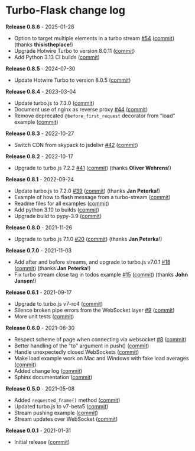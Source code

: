 # Turbo-Flask change log

**Release 0.8.6** - 2025-01-28

- Option to target multiple elements in a turbo stream [#54](https://github.com/miguelgrinberg/turbo-flask/issues/54) ([commit](https://github.com/miguelgrinberg/turbo-flask/commit/70cf12c2e8bcb41b4df061fc033ff9c3be4ba324)) (thanks **thisistheplace**!)
- Upgrade Hotwire Turbo to version 8.0.11 ([commit](https://github.com/miguelgrinberg/turbo-flask/commit/d5a4153771c2be5555bf96cf4f3774a489cd72e9))
- Add Python 3.13 CI builds ([commit](https://github.com/miguelgrinberg/turbo-flask/commit/a55b9d91a9178f7207bd04e7963b30f612b88fca))

**Release 0.8.5** - 2024-07-30

- Update Hotwire Turbo to version 8.0.5 ([commit](https://github.com/miguelgrinberg/turbo-flask/commit/ec1e3f268214744030272314c1663be79fab4a4b))

**Release 0.8.4** - 2023-03-04

- Update turbo.js to 7.3.0 ([commit](https://github.com/miguelgrinberg/turbo-flask/commit/a7944a6b10852555c2882be71a4b2e209d07a630))
- Document use of nginx as reverse proxy [#44](https://github.com/miguelgrinberg/turbo-flask/issues/44) ([commit](https://github.com/miguelgrinberg/turbo-flask/commit/39407dd7a9bef74fc89f43616f516e27e3ed78fa))
- Remove deprecated `@before_first_request` decorator from "load" example ([commit](https://github.com/miguelgrinberg/turbo-flask/commit/6a24b2d93ea1da0d1c17f104131dfd901c30a24d))

**Release 0.8.3** - 2022-10-27

- Switch CDN from skypack to jsdelivr [#42](https://github.com/miguelgrinberg/turbo-flask/issues/42) ([commit](https://github.com/miguelgrinberg/turbo-flask/commit/0292e5831fb48cb32312ca5dec323fdc9c665375))

**Release 0.8.2** - 2022-10-17

- Upgrade to turbo.js 7.2.2 [#41](https://github.com/miguelgrinberg/turbo-flask/issues/41) ([commit](https://github.com/miguelgrinberg/turbo-flask/commit/2c933ae229bcbfe1782202cd425d84595fa9387b)) (thanks **Oliver Wehrens**!)

**Release 0.8.1** - 2022-09-24

- Update turbo.js to 7.2.0 [#39](https://github.com/miguelgrinberg/turbo-flask/issues/39) ([commit](https://github.com/miguelgrinberg/turbo-flask/commit/f083aba4f8fe4a190c4670b89b9113ccc2ff725f)) (thanks **Jan Peterka**!)
- Example of how to flash message from a turbo-stream ([commit](https://github.com/miguelgrinberg/turbo-flask/commit/fc6fdc255d41dbe205009fda07440f3040040662))
- Readme files for all examples ([commit](https://github.com/miguelgrinberg/turbo-flask/commit/51e42153740e64b1649cca949225322aad943129))
- Add python 3.10 to builds ([commit](https://github.com/miguelgrinberg/turbo-flask/commit/461da5f0112ba9ff96c0745a23875855fb75b306))
- Upgrade build to pypy-3.9 ([commit](https://github.com/miguelgrinberg/turbo-flask/commit/f6e2b09deba21e5d8f5c710ae9aaf0e43e634c0f))

**Release 0.8.0** - 2021-11-26

- Upgrade to turbo.js 7.1.0 [#20](https://github.com/miguelgrinberg/turbo-flask/issues/20) ([commit](https://github.com/miguelgrinberg/turbo-flask/commit/7a55661c847e04838c791b571b06bfc8f67ada81)) (thanks **Jan Peterka**!)

**Release 0.7.0** - 2021-11-03

- Add after and before streams, and upgrade to turbo.js v7.0.1 [#18](https://github.com/miguelgrinberg/turbo-flask/issues/18) ([commit](https://github.com/miguelgrinberg/turbo-flask/commit/f66fbe5637ad29c97a6e081d093e3a17067a7c42)) (thanks **Jan Peterka**!)
- Fix turbo stream close tag in todos example [#15](https://github.com/miguelgrinberg/turbo-flask/issues/15) ([commit](https://github.com/miguelgrinberg/turbo-flask/commit/60c3568ecfebfe20031faee1f2e17de257d73746)) (thanks **John Jansen**!)

**Release 0.6.1** - 2021-09-17

- Upgrade to turbo.js v7-rc4 ([commit](https://github.com/miguelgrinberg/turbo-flask/commit/5986e9c5ca55e8dac09f4840dc9aa658dd26dda1))
- Silence broken pipe errors from the WebSocket layer [#9](https://github.com/miguelgrinberg/turbo-flask/issues/9) ([commit](https://github.com/miguelgrinberg/turbo-flask/commit/00d1102ad095ecfd675b02ab7d35d69ee2448445))
- More unit tests ([commit](https://github.com/miguelgrinberg/turbo-flask/commit/1024af5285c2098f4284570caac64279a1aaa2a3))

**Release 0.6.0** - 2021-06-30

- Respect scheme of page when connecting via websocket [#8](https://github.com/miguelgrinberg/turbo-flask/issues/8) ([commit](https://github.com/miguelgrinberg/turbo-flask/commit/554ceeabed57a50a8f60b4c1c19a31c543475c87))
- Better handling of the "to" argument in push() ([commit](https://github.com/miguelgrinberg/turbo-flask/commit/ac9f18bd04c2812655831df4770ef74f61058a09))
- Handle unexpectedly closed WebSockets ([commit](https://github.com/miguelgrinberg/turbo-flask/commit/d2b59e1022a48158da45fa65c9db223c9af1e4d7))
- Make load example work on Mac and Windows with fake load averages ([commit](https://github.com/miguelgrinberg/turbo-flask/commit/02f8e8fe9edc43604d9fe1697f48c200ed5b665b))
- Added change log ([commit](https://github.com/miguelgrinberg/turbo-flask/commit/3d238c1a299ce354abde7555a6266246317d57fe))
- Sphinx documentation ([commit](https://github.com/miguelgrinberg/turbo-flask/commit/becf0e30b09fd95e2ea2be250fb38bae397db3d6))

**Release 0.5.0** - 2021-05-08

- Added `requested_frame()` method ([commit](https://github.com/miguelgrinberg/turbo-flask/commit/71deb03d91b855f84cc153f29eaf50973045e050))
- Updated turbo.js to v7-beta5 ([commit](https://github.com/miguelgrinberg/turbo-flask/commit/012948ab36fdd7ecf0714e270818dfe200d4d085))
- Stream pushing example ([commit](https://github.com/miguelgrinberg/turbo-flask/commit/2777419fecec2cbe01ed2e4f5fcb5c23ed575429))
- Stream updates over WebSocket ([commit](https://github.com/miguelgrinberg/turbo-flask/commit/7ef9c47dc1f1369751ea56200d6597f07226d5cf))

**Release 0.0.1** - 2021-01-31

- Initial release ([commit](https://github.com/miguelgrinberg/turbo-flask/commit/968bb3686dc19dbc4ab0b6c391ab964b7921a534))
